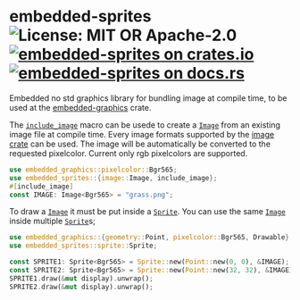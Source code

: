 # embedded-sprites ![License: MIT OR Apache-2.0](https://img.shields.io/badge/license-MIT%20OR%20Apache--2.0-blue) [![embedded-sprites on crates.io](https://img.shields.io/crates/v/embedded-sprites)](https://crates.io/crates/embedded-sprites) [![embedded-sprites on docs.rs](https://docs.rs/embedded-sprites/badge.svg)](https://docs.rs/embedded-sprites)

Embedded no std graphics library for bundling image at compile time, to be used at the [embedded-graphics][__link0] crate.

The [`include_image`][__link1] macro can be usede to create a [`Image`][__link2] from an existing image file at compile time. Every image formats supported by the [image crate][__link3] can be used. The image will be automatically be converted to the requested pixelcolor. Current only rgb pixelcolors are supported.


```rust
use embedded_graphics::pixelcolor::Bgr565;
use embedded_sprites::{image::Image, include_image};
#[include_image]
const IMAGE: Image<Bgr565> = "grass.png";
```

To draw a [`Image`][__link4] it must be put inside a [`Sprite`][__link5]. You can use the same [`Image`][__link6] inside multiple [`Sprite`][__link7]s;


```rust
use embedded_graphics::{geometry::Point, pixelcolor::Bgr565, Drawable};
use embedded_sprites::sprite::Sprite;

const SPRITE1: Sprite<Bgr565> = Sprite::new(Point::new(0, 0), &IMAGE);
const SPRITE2: Sprite<Bgr565> = Sprite::new(Point::new(32, 32), &IMAGE);
SPRITE1.draw(&mut display).unwrap();
SPRITE2.draw(&mut display).unwrap();
```



 [__cargo_doc2readme_dependencies_info]: ggGkYW0BYXSEG_W_Gn_kaocAGwCcVPfenh7eGy6gYLEwyIe4G6-xw_FwcbpjYXKEG3UKlWy8vTi0G4kv9VENJTIRG2q_VeeZzLcpG8a3zQR9jj8BYWSBg3BlbWJlZGRlZC1zcHJpdGVzZTAuMS4ycGVtYmVkZGVkX3Nwcml0ZXM
 [__link0]: https://crates.io/crates/embedded-graphics
 [__link1]: https://docs.rs/embedded-sprites/0.1.2/embedded_sprites/?search=include_image
 [__link2]: https://docs.rs/embedded-sprites/0.1.2/embedded_sprites/?search=image::Image
 [__link3]: https://crates.io/crates/image
 [__link4]: https://docs.rs/embedded-sprites/0.1.2/embedded_sprites/?search=image::Image
 [__link5]: https://docs.rs/embedded-sprites/0.1.2/embedded_sprites/?search=sprite::Sprite
 [__link6]: https://docs.rs/embedded-sprites/0.1.2/embedded_sprites/?search=image::Image
 [__link7]: https://docs.rs/embedded-sprites/0.1.2/embedded_sprites/?search=sprite::Sprite

